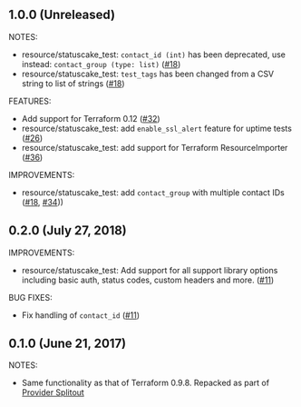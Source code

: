 ## 1.0.0 (Unreleased)

NOTES:

* resource/statuscake_test: `contact_id (int)` has been deprecated, use instead: `contact_group (type: list)` ([#18](https://github.com/terraform-providers/terraform-provider-statuscake/issues/18))
* resource/statuscake_test: `test_tags` has been changed from a CSV string to list of strings ([#18](https://github.com/terraform-providers/terraform-provider-statuscake/issues/18))

FEATURES:

* Add support for Terraform 0.12 ([#32](https://github.com/terraform-providers/terraform-provider-statuscake/issues/32))
* resource/statuscake_test: add `enable_ssl_alert` feature for uptime tests ([#26](https://github.com/terraform-providers/terraform-provider-statuscake/issues/26))
* resource/statuscake_test: add support for Terraform ResourceImporter ([#36](https://github.com/terraform-providers/terraform-provider-statuscake/issues/36))

IMPROVEMENTS:

* resource/statuscake_test: add `contact_group` with multiple contact IDs ([#18](https://github.com/terraform-providers/terraform-provider-statuscake/issues/18), [#34](https://github.com/terraform-providers/terraform-provider-statuscake/issues/34)))

## 0.2.0 (July 27, 2018)

IMPROVEMENTS:

* resource/statuscake_test: Add support for all support library options including basic auth, status codes, custom headers and more. ([#11](https://github.com/terraform-providers/terraform-provider-statuscake/issues/11))


BUG FIXES:

* Fix handling of `contact_id` ([#11](https://github.com/terraform-providers/terraform-provider-statuscake/issues/11))


## 0.1.0 (June 21, 2017)

NOTES:

* Same functionality as that of Terraform 0.9.8. Repacked as part of [Provider Splitout](https://www.hashicorp.com/blog/upcoming-provider-changes-in-terraform-0-10/)
